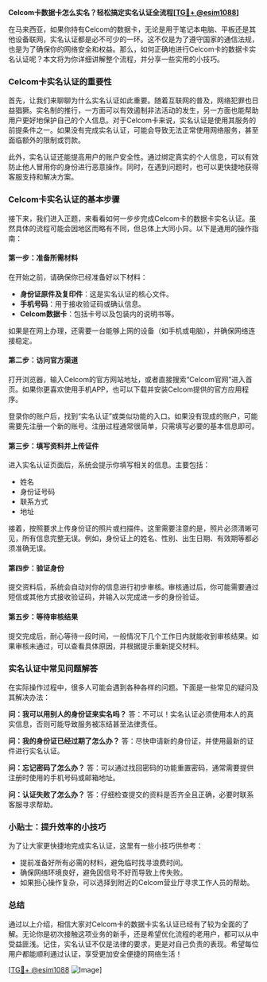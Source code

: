 **Celcom卡数据卡怎么实名？轻松搞定实名认证全流程[[TG💪+ @esim1088](https://t.me/s/esim1088)]**

在马来西亚，如果你持有Celcom的数据卡，无论是用于笔记本电脑、平板还是其他设备联网，实名认证都是必不可少的一环。这不仅是为了遵守国家的通信法规，也是为了确保你的网络安全和权益。那么，如何正确地进行Celcom卡的数据卡实名认证呢？本文将为你详细讲解整个流程，并分享一些实用的小技巧。

### Celcom卡实名认证的重要性

首先，让我们来聊聊为什么实名认证如此重要。随着互联网的普及，网络犯罪也日益猖獗。实名制的推行，一方面可以有效遏制非法活动的发生，另一方面也能帮助用户更好地保护自己的个人信息。对于Celcom卡来说，实名认证是使用其服务的前提条件之一。如果没有完成实名认证，可能会导致无法正常使用网络服务，甚至面临额外的限制或罚款。

此外，实名认证还能提高用户的账户安全性。通过绑定真实的个人信息，可以有效防止他人冒用你的身份进行恶意操作。同时，在遇到问题时，也可以更快捷地获得客服支持和解决方案。

### Celcom卡实名认证的基本步骤

接下来，我们进入正题，来看看如何一步步完成Celcom卡的数据卡实名认证。虽然具体的流程可能会因地区而略有不同，但总体上大同小异。以下是通用的操作指南：

#### 第一步：准备所需材料

在开始之前，请确保你已经准备好以下材料：
- **身份证原件及复印件**：这是实名认证的核心文件。
- **手机号码**：用于接收验证码或确认信息。
- **Celcom数据卡**：包括卡号以及包装内的说明书等。

如果是在网上办理，还需要一台能够上网的设备（如手机或电脑），并确保网络连接稳定。

#### 第二步：访问官方渠道

打开浏览器，输入Celcom的官方网站地址，或者直接搜索“Celcom官网”进入首页。如果你更喜欢使用手机APP，也可以下载并安装Celcom提供的官方应用程序。

登录你的账户后，找到“实名认证”或类似功能的入口。如果没有现成的账户，可能需要先注册一个新的账号。注册过程通常很简单，只需填写必要的基本信息即可。

#### 第三步：填写资料并上传证件

进入实名认证页面后，系统会提示你填写相关的信息。主要包括：
- 姓名
- 身份证号码
- 联系方式
- 地址

接着，按照要求上传身份证的照片或扫描件。这里需要注意的是，照片必须清晰可见，所有信息完整无误。例如，身份证上的姓名、性别、出生日期、有效期等都必须准确无误。

#### 第四步：验证身份

提交资料后，系统会自动对你的信息进行初步审核。审核通过后，你可能需要通过短信或其他方式接收验证码，并输入以完成进一步的身份验证。

#### 第五步：等待审核结果

提交完成后，耐心等待一段时间，一般情况下几个工作日内就能收到审核结果。如果审核未通过，可以查看具体原因，并根据提示重新提交材料。

### 实名认证中常见问题解答

在实际操作过程中，很多人可能会遇到各种各样的问题。下面是一些常见的疑问及其解决办法：

**问：我可以用别人的身份证来实名吗？**
答：不可以！实名认证必须使用本人的真实信息，否则可能导致服务被冻结甚至法律责任。

**问：我的身份证已经过期了怎么办？**
答：尽快申请新的身份证，并使用最新的证件进行实名认证。

**问：忘记密码了怎么办？**
答：可以通过找回密码的功能重置密码，通常需要提供注册时使用的手机号码或邮箱地址。

**问：认证失败了怎么办？**
答：仔细检查提交的资料是否齐全且正确，必要时联系客服寻求帮助。

### 小贴士：提升效率的小技巧

为了让大家更快捷地完成实名认证，这里有一些小技巧供参考：
- 提前准备好所有必需的材料，避免临时找寻浪费时间。
- 确保网络环境良好，避免因信号不好而导致上传失败。
- 如果担心操作复杂，可以选择到附近的Celcom营业厅寻求工作人员的帮助。

### 总结

通过以上介绍，相信大家对Celcom卡的数据卡实名认证已经有了较为全面的了解。无论你是初次接触这项业务的新手，还是希望优化流程的老用户，都可以从中受益匪浅。记住，实名认证不仅是法律的要求，更是对自己负责的表现。希望每位用户都能顺利通过认证，享受更加安全便捷的网络生活！

[[TG💪+ @esim1088](https://t.me/s/esim1088) ![Image](https://i.postimg.cc/4NQfJmqS/Snipaste-2025-05-13-00-14-12.png)]